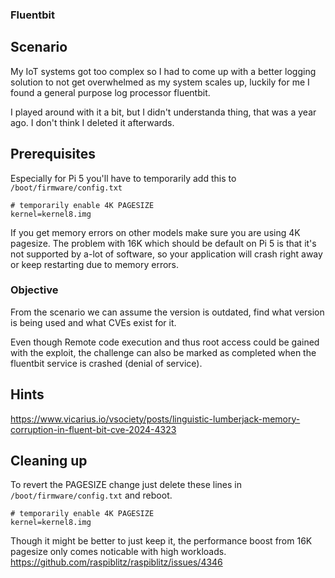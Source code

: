 ### Fluentbit

## Scenario

My IoT systems got too complex so I had to come up with a better logging solution to not get overwhelmed as my system scales up, luckily for me I found a general purpose log processor fluentbit. 

I played around with it a bit, but I didn't understanda thing, that was a year ago. I don't think I deleted it afterwards.

## Prerequisites

Especially for Pi 5 you'll have to temporarily add this to `/boot/firmware/config.txt`

```
# temporarily enable 4K PAGESIZE
kernel=kernel8.img
```

If you get memory errors on other models make sure you are using 4K pagesize. The problem with 16K which should be default on Pi 5 is that it's not supported by a-lot of software, so your application will crash right away or keep restarting due to memory errors.

### Objective

From the scenario we can assume the version is outdated, find what version is being used and what CVEs exist for it. 

Even though Remote code execution and thus root access could  be gained with the exploit, the challenge can also be marked as completed when the fluentbit service is crashed (denial of service).

## **Hints**

https://www.vicarius.io/vsociety/posts/linguistic-lumberjack-memory-corruption-in-fluent-bit-cve-2024-4323


## Cleaning up

To revert the PAGESIZE change just delete these lines in `/boot/firmware/config.txt` and reboot.
```
# temporarily enable 4K PAGESIZE
kernel=kernel8.img
```

Though it might be better to just keep it, the performance boost from 16K pagesize only comes noticable with high workloads. https://github.com/raspiblitz/raspiblitz/issues/4346